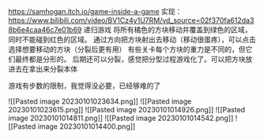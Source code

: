 https://samhogan.itch.io/game-inside-a-game
实现：https://www.bilibili.com/video/BV1Cz4y1U7RM/vd_source=02f370fa612da38b6e4caa46c7e01b69 
递归游戏
将所有橘色的方块移动并覆盖到绿色的区域，同时不能碰到红色的区域。
通过方向把方块射出去移动（移动很蛋疼），可以点击选择想要移动的方块（分裂后更有用）
有些关卡每个方块的重力是不同的，但它们最终都是分形的。
后期还可以分裂，感觉把分型过程游戏化了。可以把方块放进去在拿出来分裂本体

游戏有步数的限制，我觉得没必要，已经够难的了

![[Pasted image 20230101023634.png]]
![[Pasted image 20230101023615.png]]
![[Pasted image 20230101014926.png]]
![[Pasted image 20230101014811.png]]
![[Pasted image 20230101014542.png]]
![[Pasted image 20230101014400.png]]